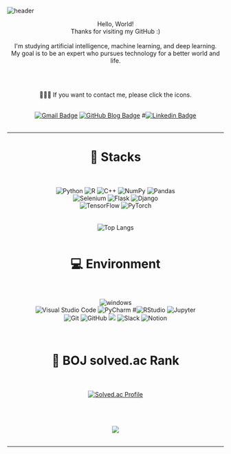 ![header](https://capsule-render.vercel.app/api?type=waving&color=0:e3f400,100:00ff00&height=125&section=header&text=Minji's%20Workspace&fontSize=50&fontAlign=50&fontColor=FFFFFF)

<div align = "center">

Hello, World!
<br>
Thanks for visiting my GitHub :)
<br>
<br>
I'm studying artificial intelligence, machine learning, and deep learning.<br>
My goal is to be an expert who pursues technology for a better world and life.<br>

<br>
<br>
  
💁🏻‍♀️ If you want to contact me, please click the icons.<br><br>

[![Gmail Badge](https://img.shields.io/badge/-Gmail-d14836?style=flat-square&logo=Gmail&logoColor=white&link=mailto:gang99007@gmail.com)](mailto:gang99007@gmail.com)
[![GitHub Blog Badge](https://img.shields.io/badge/-Blog-black?style=flat-square&link=https://lucide99.github.io/about/)](https://lucide99.github.io)
#[![Linkedin Badge](https://img.shields.io/badge/-LinkedIn-blue?style=flat-square&logo=Linkedin&logoColor=white&link=https://www.linkedin.com/in/jiyun-lee-#b4136424b/)](https://www.linkedin.com/in/jiyun-lee-b4136424b/)
<br><br>

---

</div>
<div align = "center">

# 🫧 Stacks
<br><br>![Python](https://img.shields.io/badge/-Python-14354C?style=flat-square&logo=Python)
<img alt="R" src ="https://img.shields.io/badge/R-276DC3.svg?&style=flat-square&logo=R&logoColor=white"/>
<img alt="C++" src="https://img.shields.io/badge/c++-00599C?style=flat-square&logo=c%2B%2B&logoColor=white"/>
![NumPy](https://img.shields.io/badge/Numpy-%23013243.svg?style=flat-square&logo=numpy&logoColor=white)
![Pandas](https://img.shields.io/badge/Pandas-%23150458.svg?style=flat-square&logo=pandas&logoColor=white)
<br>
![Selenium](https://img.shields.io/badge/-Selenium-%43B02A?style=flat-square&logo=selenium&logoColor=white)
![Flask](https://img.shields.io/badge/-Flask-%23000?style=flat-square&logo=flask)
<img alt="Django" src ="https://img.shields.io/badge/Django-092E20.svg?&style=flat-square&logo=Django&logoColor=white"/>
<br>
![TensorFlow](https://img.shields.io/badge/TensorFlow-%23FF6F00.svg?style=flat-square&logo=TensorFlow&logoColor=white)
![PyTorch](https://img.shields.io/badge/PyTorch-%23EE4C2C.svg?style=flat-square&logo=PyTorch&logoColor=white) <br/>
<br><br>
![Top Langs](https://github-readme-stats.vercel.app/api/top-langs/?username=BBARRY-Lee&layout=compact&theme=dark)
<br><br>
  
# 💻 Environment
<br><br><img alt="windows" src ="https://img.shields.io/badge/Windows-000000.svg?&style=flat-square&logo=macOS&logoColor=white"/><br>
![Visual Studio Code](https://img.shields.io/badge/Visual%20Studio%20Code-0078d7.svg?style=flat-square&logo=visual-studio-code&logoColor=white)
<img alt="PyCharm" src ="https://img.shields.io/badge/PyCharm-000000.svg?&style=flat-square&logo=PyCharm&logoColor=white"/>
#![RStudio](https://img.shields.io/badge/-RStudio-gray?style=flat-square&logo=RStudio)
![Jupyter](https://img.shields.io/badge/-Jupyter-black?style=flat-square&logo=jupyter)<br>
![Git](https://img.shields.io/badge/-Git-%23F05033?style=flat-square&logo=git&logoColor=white)
![GitHub](https://img.shields.io/badge/-GitHub-%23121011?style=flat-square&logo=github)
<img src="https://img.shields.io/badge/Amazon AWS-232F3E?style=flat-square&logo=Amazon%20AWS&logoColor=white"/></a>
<img alt="Slack" src ="https://img.shields.io/badge/Slack-4A154B.svg?&style=flat-square&logo=Slack&logoColor=white"/>
<img alt="Notion" src ="https://img.shields.io/badge/Notion-000000.svg?&style=flat-square&logo=Notion&logoColor=white"/>
<br><br><br>

# 👾 BOJ solved.ac Rank
<br><br>
[![Solved.ac Profile](http://mazassumnida.wtf/api/v2/generate_badge?boj=leejy1373)](https://solved.ac/leejy1373/)
<br>
<br>
<br>
<br>
<div align = "center">
<a href="https://hits.seeyoufarm.com"><img src="https://hits.seeyoufarm.com/api/count/incr/badge.svg?url=https%3A%2F%2Fgithub.com%2FBBARRY-Lee&count_bg=%23356DB6&title_bg=%23555555&icon=&icon_color=%23E7E7E7&title=Visits&edge_flat=false"/></a><br><br>

---

</div>
